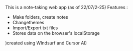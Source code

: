 This is a note-taking web app (as of 22/07/2-25)
Features : 
- Make folders, create notes
- Changethemes
- Import/Export txt files
- Stores data on the browser's localStorage

)created using WIndsurf and Cursor AI)
